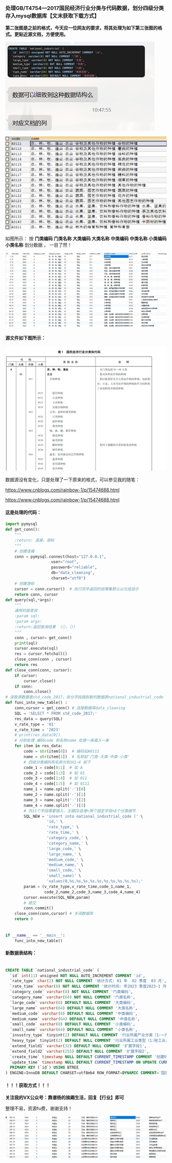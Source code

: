 ### 处理GB/T4754—2017国民经济行业分类与代码数据，划分四级分类存入mysql数据库【文末获取下载方式】

**第二张图是之前的格式，今天应一位网友的要求，将其处理为如下第三张图的格式。更贴近源文档，方便使用。**

![image-20230313193245604](https://raw.githubusercontent.com/SAH01/wordpress-img/master/imgs/202303131939658.png)

![image-20230313191557933](https://raw.githubusercontent.com/SAH01/wordpress-img/master/imgs/202303131927554.png)

如图所示： 按 **门类编码 门类名称 大类编码 大类名称 中类编码 中类名称 小类编码 小类名称** 划分数据 ， 一目了然！

![image-20230313191710834](https://raw.githubusercontent.com/SAH01/wordpress-img/master/imgs/202303131927558.png)

#### **源文件**如下图所示：

![image-20230313191749311](https://raw.githubusercontent.com/SAH01/wordpress-img/master/imgs/202303131927559.png)



数据源没有变化，只是处理了一下原来的格式，可以参见我的随笔：

https://www.cnblogs.com/rainbow-1/p/15474688.html

https://www.cnblogs.com/rainbow-1/p/15474688.html

#### 这是处理的代码：

```python
import pymysql
def get_conn():
    """
    :return: 连接，游标
    """
    # 创建连接
    conn = pymysql.connect(host="127.0.0.1",
                    user="root",
                    password="reliable",
                    db="data_cleaning",
                    charset="utf8")
    # 创建游标
    cursor = conn.cursor()  # 执行完毕返回的结果集默认以元组显示
    return conn, cursor
def query(sql,*args):
    """
    通用封装查询
    :param sql:
    :param args:
    :return:返回查询结果 （（），（））
    """
    conn , cursor= get_conn()
    print(sql)
    cursor.execute(sql)
    res = cursor.fetchall()
    close_conn(conn , cursor)
    return res
def close_conn(conn, cursor):
    if cursor:
        cursor.close()
    if conn:
        conn.close()
# 读取源数据表std_code_2017，拆分字段插到新的数据表national_industrial_code
def func_into_new_table() :
    conn,cursor = get_conn() # 连接数据库data_cleaning
    SQL = 'SELECT * FROM std_code_2017;'
    res_data = query(SQL)
    v_rate_type = '01'
    v_rate_time = '2023'
    # print(res_data[0])
    # 分别处理 编码code 和名称name 处理一条插入一条
    for item in res_data:
        code = str(item[0])  # 编码如A0111
        name = str(item[1])  # 名称如'门类·大类·中类·小类'
        # 四级分类编码和名称分别从1~4 如下
        code_1 = code[0:1]  # 如 A
        code_2 = code[1:3]  # 如 01
        code_3 = code[1:4]  # 如 011
        code_4 = code[1:5]  # 如 0111
        name_1 = name.split('·')[0]
        name_2 = name.split('·')[1]
        name_3 = name.split('·')[2]
        name_4 = name.split('·')[3]
        # 共11个字段需要插入，主键ID自增+两个固定字段+8个分类细节
        SQL_NEW = 'insert into national_industrial_code (' \
                  'id,' \
                  'rate_type,' \
                  'rate_time,' \
                  'category_code,' \
                  'category_name,' \
                  'large_code,' \
                  'large_name,' \
                  'medium_code,' \
                  'medium_name,' \
                  'small_code,' \
                  'small_name)' \
                  'values(0,%s,%s,%s,%s,%s,%s,%s,%s,%s,%s);'
        param = (v_rate_type,v_rate_time,code_1,name_1,
                 code_2,name_2,code_3,name_3,code_4,name_4)
        cursor.execute(SQL_NEW,param)
        # 提交
        conn.commit()
    close_conn(conn,cursor) # 关闭数据库
    return 0


if __name__ == '__main__':
    func_into_new_table()
```

#### 新数据表结构：

```sql

CREATE TABLE `national_industrial_code` (
  `id` int(11) unsigned NOT NULL AUTO_INCREMENT COMMENT 'id',
  `rate_type` char(2) NOT NULL COMMENT '统计方式: 01 年  02 季度  03 月',
  `rate_time` varchar(8) NOT NULL COMMENT '统计时间: 年2023 季度2023-1 月份202303',
  `category_code` varchar(8) NOT NULL COMMENT '门类编码',
  `category_name` varchar(64) NOT NULL COMMENT '门类名称',
  `large_code` varchar(8) DEFAULT NULL COMMENT '大类编码',
  `large_name` varchar(64) DEFAULT NULL COMMENT '大类名称',
  `medium_code` varchar(8) DEFAULT NULL COMMENT '中类编码',
  `medium_name` varchar(64) DEFAULT NULL COMMENT '中类名称',
  `small_code` varchar(8) DEFAULT NULL COMMENT '小类编码',
  `small_name` varchar(64) DEFAULT NULL COMMENT '小类名称',
  `insustry_type` tinyint(2) DEFAULT NULL COMMENT '行业所属产业分类（1:一产;2:二产;3:三产）',
  `heavy_type` tinyint(2) DEFAULT NULL COMMENT '行业所属工业类型（1:轻工业、2:重工业）',
  `extend_field1` varchar(32) DEFAULT NULL COMMENT '扩展字段1',
  `extend_field2` varchar(255) DEFAULT NULL COMMENT '扩展字段2',
  `create_time` timestamp NULL DEFAULT CURRENT_TIMESTAMP COMMENT '创建时间',
  `update_time` timestamp NULL DEFAULT CURRENT_TIMESTAMP ON UPDATE CURRENT_TIMESTAMP COMMENT '修改时间',
  PRIMARY KEY (`id`) USING BTREE
) ENGINE=InnoDB DEFAULT CHARSET=utf8mb4 ROW_FORMAT=DYNAMIC COMMENT='国民经济行业分类表';
```

#### ！！！获取方式！！！

**关注我的VX公众号：靠谱杨的挨踢生活，回复【行业】即可**

整理不易，资源fu费，谢谢支持！

![image-20230313192717818](https://raw.githubusercontent.com/SAH01/wordpress-img/master/imgs/202303131927560.png)
